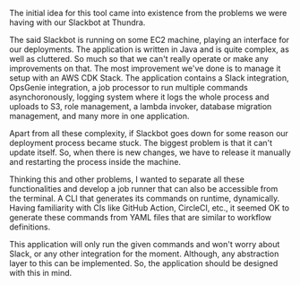 The initial idea for this tool came into existence from the problems we were having with our Slackbot at Thundra.

The said Slackbot is running on some EC2 machine, playing an interface for our deployments. The application is written in Java and is quite complex, as well as cluttered. So much so that we can't really operate or make any improvements on that. The most improvement we've done is to manage it setup with an AWS CDK Stack. The application contains a Slack integration, OpsGenie integration, a job processor to run multiple commands asynchoronously, logging system where it logs the whole process and uploads to S3, role management, a lambda invoker, database migration management, and many more in one application.

Apart from all these complexity, if Slackbot goes down for some reason our deployment process became stuck. The biggest problem is that it can't update itself. So, when there is new changes, we have to release it manually and restarting the process inside the machine.

Thinking this and other problems, I wanted to separate all these functionalities and develop a job runner that can also be accessible from the terminal. A CLI that generates its commands on runtime, dynamically. Having familiarity with CIs like GitHub Action, CircleCI, etc., it seemed OK to generate these commands from YAML files that are similar to workflow definitions.

This application will only run the given commands and won't worry about Slack, or any other integration for the moment. Although, any abstraction layer to this can be implemented. So, the application should be designed with this in mind.
